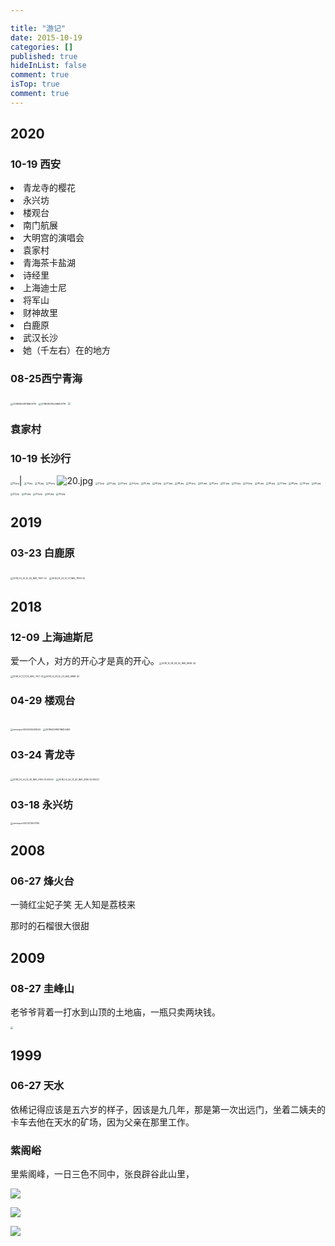 ```yaml
---

title: "游记"
date: 2015-10-19 
categories: []
published: true
hideInList: false
comment: true 
isTop: true
comment: true
---
```






## 2020

### 10-19 西安



<li>青龙寺的樱花</li>
<li>永兴坊</li>
<li>楼观台</li>
<li>南门航展</li>
<li>大明宫的演唱会</li>
<li>袁家村</li>
<li>青海茶卡盐湖</li>
<li>诗经里</li>
<li>上海迪士尼</li>
<li>将军山</li>
<li>财神故里</li>
<li>白鹿原</li>
<li>武汉长沙</li>
<li>她（千左右）在的地方</li>
</ul>

### 08-25西宁青海



<img src="https://s2.loli.net/2022/07/15/hRG8nbQ1PINjCJm.jpg" alt="201808251911IMG0791" style="zoom:25%;" />

<img src="https://s2.loli.net/2022/07/15/Pk3BXs7E9D6SnwI.jpg" alt="201808231643IMG0718" style="zoom:25%;" />

<img src="https://s2.loli.net/2022/07/15/etYCguQ1f5nxrhD.jpg" style="zoom:25%;" />



### 袁家村



### 10-19 长沙行





<img src="http://pic.yupoo.com/imroots/965e8dd6/ff277bb5.jpg" alt="16.jpg" style="zoom:25%;" />|
<img src="http://pic.yupoo.com/imroots/cf123d3c/41a81fe2.jpg" alt="17.jpg" style="zoom:25%;" />
<img src="http://pic.yupoo.com/imroots/51235017/b9e444b7.jpg" alt="18.jpg" style="zoom:25%;" />
<img src="http://pic.yupoo.com/imroots/c21ffffa/93adb4d1.jpg" alt="19.jpg" style="zoom:25%;" />
![20.jpg](http://pic.yupoo.com/imroots/08abdf43/f7396758.jpg)
<img src="http://pic.yupoo.com/imroots/fb3a8c87/af7ce8ed.jpg" alt="21.jpg" style="zoom:25%;" />
<img src="http://pic.yupoo.com/imroots/ce7b71a0/a44c6c6b.jpg" alt="22.jpg" style="zoom:25%;" />
<img src="http://pic.yupoo.com/imroots/77762fdf/93a11543.jpg" alt="23.jpg" style="zoom:25%;" />
<img src="http://pic.yupoo.com/imroots/fe2225ed/42ce12e5.jpg" alt="24.jpg" style="zoom:25%;" />
<img src="http://pic.yupoo.com/imroots/60ce9002/1298f3ce.jpg" alt="25.jpg" style="zoom:25%;" />
<img src="http://pic.yupoo.com/imroots/1932a631/dd0af117.jpg" alt="26.jpg" style="zoom:25%;" />
<img src="http://pic.yupoo.com/imroots/9694a393/33f06bae.jpg" alt="27.jpg" style="zoom:25%;" />
<img src="http://pic.yupoo.com/imroots/047dd176/ff5a4d26.jpg" alt="28.jpg" style="zoom:25%;" />
<img src="http://pic.yupoo.com/imroots/ec393ff9/df44ab6f.jpg" alt="29.jpg" style="zoom:25%;" />
<img src="http://pic.yupoo.com/imroots/fc4fc02f/dc1ceaf2.jpg" alt="30.jpg" style="zoom:25%;" />
<img src="http://pic.yupoo.com/imroots/aab1088f/552546b4.jpg" alt="31.jpg" style="zoom:25%;" />
<img src="http://pic.yupoo.com/imroots/f9cfc62f/2ece1939.jpg" alt="32.jpg" style="zoom:25%;" />
<img src="http://pic.yupoo.com/imroots/6646f67d/9d09db8f.jpg" alt="33.jpg" style="zoom:25%;" />
<img src="http://pic.yupoo.com/imroots/6f3b17e1/3f9ad830.jpg" alt="34.jpg" style="zoom:25%;" />
<img src="http://pic.yupoo.com/imroots/612f47a9/848ca157.jpg" alt="35.jpg" style="zoom:25%;" />
<img src="http://pic.yupoo.com/imroots/c19f49c0/054f7d94.jpg" alt="36.jpg" style="zoom:25%;" />
<img src="http://pic.yupoo.com/imroots/7e318859/559d9e75.jpg" alt="37.jpg" style="zoom:25%;" />
<img src="http://pic.yupoo.com/imroots/72aee54d/2e01514c.jpg" alt="38.jpg" style="zoom:25%;" />
<img src="http://pic.yupoo.com/imroots/d2b6f352/fda58d3d.jpg" alt="39.jpg" style="zoom:25%;" />
<img src="http://pic.yupoo.com/imroots/237cae4c/e2c53bd2.jpg" alt="40.jpg" style="zoom:25%;" />
<img src="http://pic.yupoo.com/imroots/244ee3f8/b1c80ad0.jpg" alt="41.jpg" style="zoom:25%;" />
<img src="http://pic.yupoo.com/imroots/6708b10f/63f11166.jpg" alt="42.jpg" style="zoom:25%;" />
<img src="http://pic.yupoo.com/imroots/99fd4d8b/f37f6080.jpg" alt="43.jpg" style="zoom:25%;" />
<img src="http://pic.yupoo.com/imroots/552e62db/e58b9da4.jpg" alt="44.jpg" style="zoom:25%;" />
<img src="http://pic.yupoo.com/imroots/44792f30/0747e187.jpg" alt="45.jpg" style="zoom:25%;" />

## 2019

### 03-23 白鹿原



<img src="https://s2.loli.net/2022/07/15/gfWozhSGbFjU9vO.jpg" alt="2019_03_23_12_05_IMG_7937 (2)" style="zoom:25%;" />

<img src="https://s2.loli.net/2022/07/15/SIgp7beJrfHF8wB.jpg" alt="2019_03_23_12_37_IMG_7939 (2)" style="zoom:25%;" />

## 2018

### 12-09 上海迪斯尼

爱一个人，对方的开心才是真的开心。<img src="https://s2.loli.net/2022/07/15/D5OcAKa7sCbIdl6.jpg" alt="2018_12_08_08_52_IMG_6828 (4)" style="zoom:25%;" />

<img src="https://s2.loli.net/2022/07/15/N9v3Dbp657LHRyQ.jpg" alt="2018_12_11_17_12_IMG_7127 (2)" style="zoom:25%;" /><img src="https://s2.loli.net/2022/07/15/tM1TmXnpbgo7su5.jpg" alt="2018_12_09_12_23_IMG_6898 (2)" style="zoom:25%;" />



### 04-29 楼观台

### 

<img src="https://s2.loli.net/2022/07/15/N2v4YBxsykjSzDW.jpg" alt="mmexport1525000248524" style="zoom:25%;" />

<img src="https://s2.loli.net/2022/07/15/afXM2o6lZJrF8Oq.jpg" alt="201804291651IMG4484 " style="zoom:25%;" />

### 03-24 青龙寺

<img src="https://s2.loli.net/2022/07/15/9lJXp8r4WiaeLZR.jpg" alt="2018_03_24_13_35_IMG_4190 (2)(0002)" style="zoom:25%;" />

<img src="https://s2.loli.net/2022/07/15/luID6ThVsm8XekG.jpg" alt="2018_03_24_13_42_IMG_4196 (2)(0002)" style="zoom:25%;" />



### 03-18 永兴坊



<img src="https://s2.loli.net/2022/07/15/ytcJlgI52huEjPw.jpg" alt="mmexport1521373001760" style="zoom: 25%;" />

## 2008

### 06-27 烽火台




一骑红尘妃子笑 无人知是荔枝来

那时的石榴很大很甜

## 2009

### 08-27 圭峰山


老爷爷背着一打水到山顶的土地庙，一瓶只卖两块钱。

<img src="https://s2.loli.net/2022/07/15/3swVLJbv7QhytGI.jpg" style="zoom:25%;" />

## 1999

### 06-27 天水




依稀记得应该是五六岁的样子，因该是九几年，那是第一次出远门，坐着二姨夫的卡车去他在天水的矿场，因为父亲在那里工作。



### 紫阁峪

里紫阁峰，一日三色不同中，张良辟谷此山里，



![](https://s2.loli.net/2022/07/15/gzvCDlomIAFaE2t.jpg)

![](https://s2.loli.net/2022/07/15/wG3MCVxkOo4iBYq.jpg)

![](https://s2.loli.net/2022/07/15/rQS9WjNxZdtVXg6.jpg)